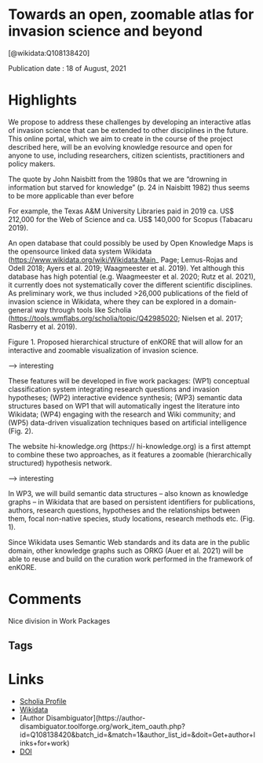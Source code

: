 
Towards an open, zoomable atlas for invasion science and beyond
===============================================================
  
  [@wikidata:Q108138420]  
  
Publication date : 18 of August, 2021  

# Highlights
 We propose to address these challenges by
developing an interactive atlas of invasion science that can be extended to other disciplines in the future.
This online portal, which we aim to create in the course of the project described here, will be an evolving
knowledge resource and open for anyone to use, including researchers, citizen scientists, practitioners and
policy makers. 

The quote by John Naisbitt from the 1980s that we are “drowning in information but starved for knowledge” (p. 24 in Naisbitt 1982) thus seems to be more
applicable than ever before

For example, the Texas A&M University Libraries paid in 2019 ca. US$ 212,000 for the Web of Science and ca. US$ 140,000 for Scopus (Tabacaru 2019).


An open database that could possibly be used by Open Knowledge Maps is the opensource linked data system Wikidata (https://www.wikidata.org/wiki/Wikidata:Main_
Page; Lemus-Rojas and Odell 2018; Ayers et al. 2019; Waagmeester et al. 2019). Yet
although this database has high potential (e.g. Waagmeester et al. 2020; Rutz et al.
2021), it currently does not systematically cover the different scientific disciplines. As
preliminary work, we thus included >26,000 publications of the field of invasion science in Wikidata, where they can be explored in a domain-general way through tools
like Scholia (https://tools.wmflabs.org/scholia/topic/Q42985020; Nielsen et al. 2017;
Rasberry et al. 2019).

Figure 1. Proposed hierarchical structure of enKORE that will allow for an interactive and zoomable visualization of invasion science.

--> interesting 

These features will be developed in five work packages: (WP1) conceptual classification system integrating research questions and invasion hypotheses; (WP2) interactive
evidence synthesis; (WP3) semantic data structures based on WP1 that will automatically ingest the literature into Wikidata; (WP4) engaging with the research and Wiki
community; and (WP5) data-driven visualization techniques based on artificial intelligence (Fig. 2).

The website hi-knowledge.org (https://
hi-knowledge.org) is a first attempt to combine these two approaches, as it features
a zoomable (hierarchically structured) hypothesis network.

--> interesting 

In WP3, we will build semantic data structures – also known as knowledge graphs –
in Wikidata that are based on persistent identifiers for publications, authors, research
questions, hypotheses and the relationships between them, focal non-native species,
study locations, research methods etc. (Fig. 1).

Since Wikidata uses Semantic Web standards and its data are in the public domain, other knowledge graphs
such as ORKG (Auer et al. 2021) will be able to reuse and build on the curation work
performed in the framework of enKORE.

# Comments
Nice division in Work Packages 


## Tags

# Links
  
 * [Scholia Profile](https://scholia.toolforge.org/work/Q108138420)  
 * [Wikidata](https://www.wikidata.org/wiki/Q108138420)  
 * [Author Disambiguator](https://author-
disambiguator.toolforge.org/work_item_oauth.php?id=Q108138420&batch_id=&match=1&author_list_id=&doit=Get+author+links+for+work)  
 * [DOI](https://doi.org/10.3897/NEOBIOTA.68.66685)  
